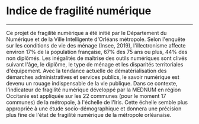 # Indice de fragilité numérique
---
Ce projet de fragilité numérique a été initié par le Département du Numérique et de la Ville Intelligente d'Orléans métropole. Selon l'enquête sur les conditions de vie des ménage (Insee, 2019), l'illectronisme affecte environ 17% de la population française, 67% des 75 ans ou plus, 44% des non diplômés. Les inégalités de maîtrise des outils numériques sont clivés suivant l'âge, le diplôme, le type de ménage et les disparités territoriales d'équipement.  Avec la tendance actuelle de dématérialisation des démarches administratives et services publics, le savoir numérique est devenu un rouage indispensable de la vie publique. Dans ce contexte, l'indicateur de fragilité numérique développé par la MEDNUM en région Occitanie est appliquée sur les 22 communes (pour le moment 17 communes) de la métropole, à l'échelle de l'Iris. Cette échelle semble plus appropriée à une étude socio-démographique et donnera une précision plus fine de l'état de fragilité numérique de la métropole orléanaise.
